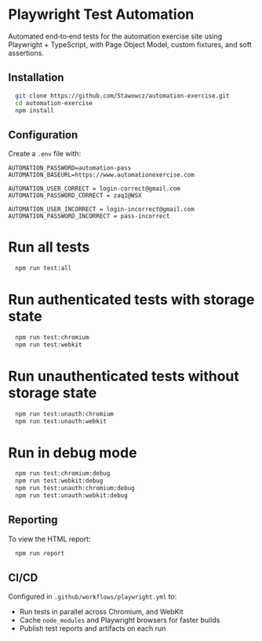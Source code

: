 # Playwright Test Automation

Automated end‑to‑end tests for the automation exercise site using Playwright + TypeScript, with Page Object Model, custom fixtures, and soft assertions.

## Installation

```bash
  git clone https://github.com/Stawowcz/automation-exercise.git
  cd automation-exercise
  npm install
```

## Configuration

Create a `.env` file with:

```env
AUTOMATION_PASSWORD=automation-pass
AUTOMATION_BASEURL=https://www.automationexercise.com

AUTOMATION_USER_CORRECT = login-correct@gmail.com
AUTOMATION_PASSWORD_CORRECT = zaq1@WSX

AUTOMATION_USER_INCORRECT = login-incorrect@gmail.com
AUTOMATION_PASSWORD_INCORRECT = pass-incorrect
```

# Run all tests

```bash
  npm run test:all
```

# Run authenticated tests with storage state

```bash
  npm run test:chromium
  npm run test:webkit
```

# Run unauthenticated tests without storage state

```bash
  npm run test:unauth:chromium
  npm run test:unauth:webkit
```

# Run in debug mode

```bash
  npm run test:chromium:debug
  npm run test:webkit:debug
  npm run test:unauth:chromium:debug
  npm run test:unauth:webkit:debug
```

## Reporting

To view the HTML report:

```bash
  npm run report
```

## CI/CD

Configured in `.github/workflows/playwright.yml` to:

- Run tests in parallel across Chromium, and WebKit
- Cache `node_modules` and Playwright browsers for faster builds
- Publish test reports and artifacts on each run
